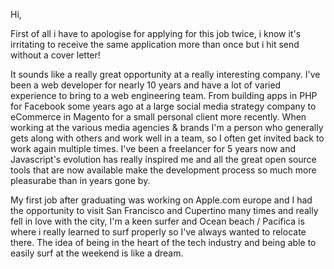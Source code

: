 Hi,

First of all i have to apologise for applying for this job twice, i know it's irritating to receive the same application more than once but i hit send without a cover letter!

It sounds like a really great opportunity at a really interesting company. I've been a web developer for nearly 10 years and have a lot of varied experience to bring to a web engineering team. From building apps in PHP for Facebook some years ago at a large social media strategy company to eCommerce in Magento for a small personal client more recently. When working at the various media agencies & brands I'm a person who generally gets along with others and work well in a team, so I often get invited back to work again multiple times.
I've been a freelancer for 5 years now and Javascript's evolution has really inspired me and all the great open source tools that are now available make the development process so much more pleasurabe than in years gone by.

My first job after graduating was working on Apple.com europe and I had the opportunity to visit San Francisco and Cupertino many times and really fell in love with the city, I'm a keen surfer and Ocean beach / Pacifica is where i really learned to surf properly so I've always wanted to relocate there. The idea of being in the heart of the tech industry and being able to easily surf at the weekend is like a dream.

